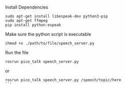 Install Dependencies
```
sudo apt-get install libespeak-dev python3-pip
sudo apt-get ffmpeg
pip install python-espeak
```

Make sure the python script is executable
```
chmod +x ./path/to/file/speech_server.py
```

Run the file
```
rosrun pico_talk speech_server.py
```
or
```
rosrun pico_talk speech_server.py /speech/topic/here
``'
